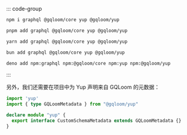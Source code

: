 ::: code-group
```sh [npm]
npm i graphql @gqloom/core yup @gqloom/yup
```
```sh [pnpm]
pnpm add graphql @gqloom/core yup @gqloom/yup
```
```sh [yarn]
yarn add graphql @gqloom/core yup @gqloom/yup
```
```sh [bun]
bun add graphql @gqloom/core yup @gqloom/yup
```
```sh [deno]
deno add npm:graphql npm:@gqloom/core npm:yup npm:@gqloom/yup
```
:::

另外，我们还需要在项目中为 Yup 声明来自 GQLoom 的元数据：

```ts [yup.d.ts]
import 'yup'
import { type GQLoomMetadata } from "@gqloom/yup"

declare module "yup" {
  export interface CustomSchemaMetadata extends GQLoomMetadata {}
}
```